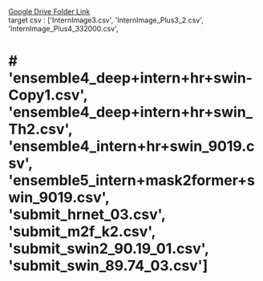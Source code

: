 [Google Drive Folder Link](https://drive.google.com/drive/folders/1GNn7ARPdT3whhzoU5EpAQ8miB7SHVbak?usp=sharing)\
target csv : ['InternImage3.csv', 'InternImage_Plus3_2.csv', 'InternImage_Plus4_332000.csv',
# # 'ensemble4_deep+intern+hr+swin-Copy1.csv', 'ensemble4_deep+intern+hr+swin_Th2.csv', 'ensemble4_intern+hr+swin_9019.csv', 'ensemble5_intern+mask2former+swin_9019.csv', 'submit_hrnet_03.csv', 'submit_m2f_k2.csv', 'submit_swin2_90.19_01.csv', 'submit_swin_89.74_03.csv']
